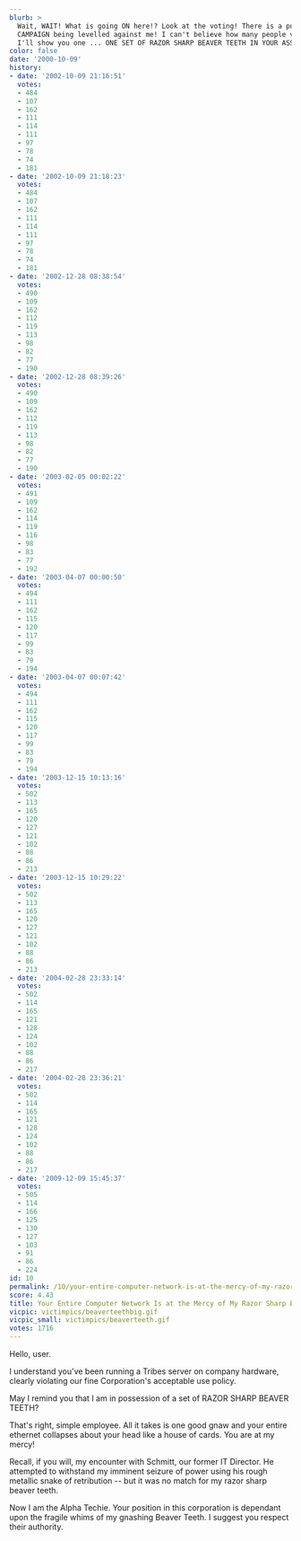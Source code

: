 ```yaml
---
blurb: >
  Wait, WAIT! What is going ON here!? Look at the voting! There is a purposeful SMEAR
  CAMPAIGN being levelled against me! I can't believe how many people voted "1." One?
  I'll show you one ... ONE SET OF RAZOR SHARP BEAVER TEETH IN YOUR ASS!!
color: false
date: '2000-10-09'
history:
- date: '2002-10-09 21:16:51'
  votes:
  - 484
  - 107
  - 162
  - 111
  - 114
  - 111
  - 97
  - 78
  - 74
  - 181
- date: '2002-10-09 21:18:23'
  votes:
  - 484
  - 107
  - 162
  - 111
  - 114
  - 111
  - 97
  - 78
  - 74
  - 181
- date: '2002-12-28 08:38:54'
  votes:
  - 490
  - 109
  - 162
  - 112
  - 119
  - 113
  - 98
  - 82
  - 77
  - 190
- date: '2002-12-28 08:39:26'
  votes:
  - 490
  - 109
  - 162
  - 112
  - 119
  - 113
  - 98
  - 82
  - 77
  - 190
- date: '2003-02-05 00:02:22'
  votes:
  - 491
  - 109
  - 162
  - 114
  - 119
  - 116
  - 98
  - 83
  - 77
  - 192
- date: '2003-04-07 00:00:50'
  votes:
  - 494
  - 111
  - 162
  - 115
  - 120
  - 117
  - 99
  - 83
  - 79
  - 194
- date: '2003-04-07 00:07:42'
  votes:
  - 494
  - 111
  - 162
  - 115
  - 120
  - 117
  - 99
  - 83
  - 79
  - 194
- date: '2003-12-15 10:13:16'
  votes:
  - 502
  - 113
  - 165
  - 120
  - 127
  - 121
  - 102
  - 88
  - 86
  - 213
- date: '2003-12-15 10:29:22'
  votes:
  - 502
  - 113
  - 165
  - 120
  - 127
  - 121
  - 102
  - 88
  - 86
  - 213
- date: '2004-02-28 23:33:14'
  votes:
  - 502
  - 114
  - 165
  - 121
  - 128
  - 124
  - 102
  - 88
  - 86
  - 217
- date: '2004-02-28 23:36:21'
  votes:
  - 502
  - 114
  - 165
  - 121
  - 128
  - 124
  - 102
  - 88
  - 86
  - 217
- date: '2009-12-09 15:45:37'
  votes:
  - 505
  - 114
  - 166
  - 125
  - 130
  - 127
  - 103
  - 91
  - 86
  - 224
id: 10
permalink: /10/your-entire-computer-network-is-at-the-mercy-of-my-razor-sharp-beaver-teeth/
score: 4.43
title: Your Entire Computer Network Is at the Mercy of My Razor Sharp Beaver Teeth
vicpic: victimpics/beaverteethbig.gif
vicpic_small: victimpics/beaverteeth.gif
votes: 1716
---
```


Hello, user.

I understand you've been running a Tribes server on company hardware,
clearly violating our fine Corporation's acceptable use policy.

May I remind you that I am in possession of a set of RAZOR SHARP BEAVER
TEETH?

That's right, simple employee. All it takes is one good gnaw and your
entire ethernet collapses about your head like a house of cards. You are
at my mercy!

Recall, if you will, my encounter with Schmitt, our former IT Director.
He attempted to withstand my imminent seizure of power using his rough
metallic snake of retribution -- but it was no match for my razor sharp
beaver teeth.

Now I am the Alpha Techie. Your position in this corporation is
dependant upon the fragile whims of my gnashing Beaver Teeth. I suggest
you respect their authority.